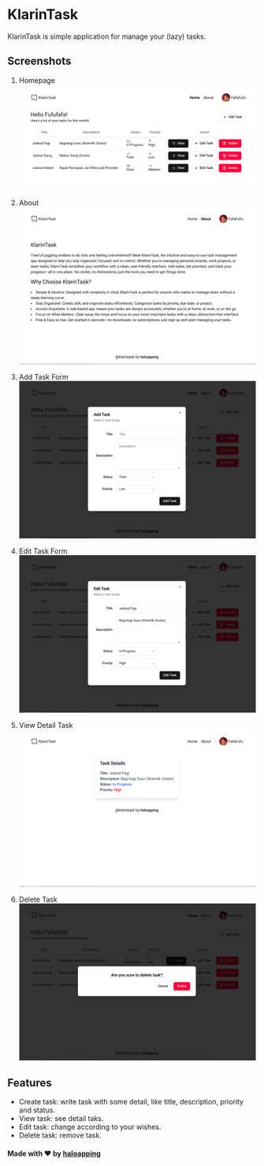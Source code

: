 # KlarinTask

KlarinTask is simple application for manage your (lazy) tasks.

## Screenshots

1. Homepage
   ![Homepage](/public/readme/homepage.png)

2. About
   ![About](/public/readme/about.png)

3. Add Task Form
   ![Add Task Form](/public/readme/add-task.png)

4. Edit Task Form
   ![Edit Task Form](/public/readme/edit-task.png)

5. View Detail Task
   ![View Detail](/public/readme/detail-task.png)

6. Delete Task
   ![Delete Task](/public/readme/delete-task.png)

## Features

- Create task: write task with some detail,
  like title, description, priority and status.
- View task: see detail taks.
- Edit task: change according to your wishes.
- Delete task: remove task.

#### Made with ❤️ by [haloapping](https://haloapping.com/)
